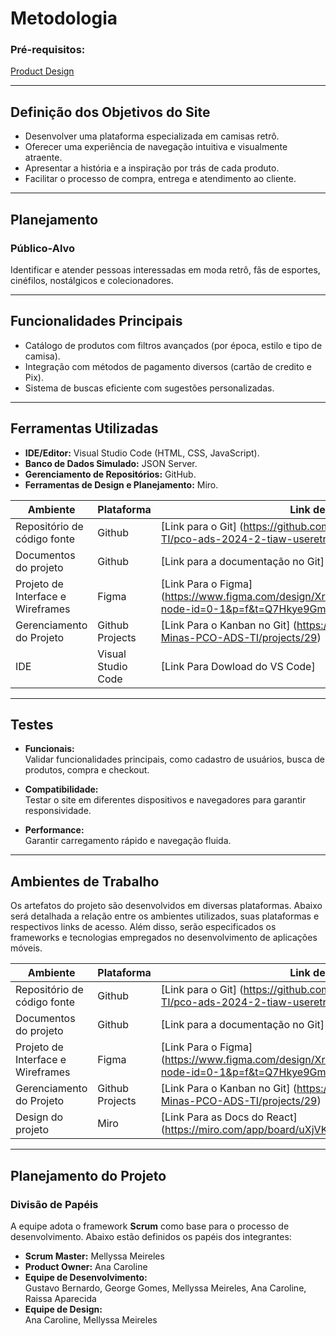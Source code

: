 # Metodologia 

### **Pré-requisitos:**  
[Product Design](03-Product-design.md)

---

## **Definição dos Objetivos do Site**

- Desenvolver uma plataforma especializada em camisas retrô.  
- Oferecer uma experiência de navegação intuitiva e visualmente atraente.  
- Apresentar a história e a inspiração por trás de cada produto.  
- Facilitar o processo de compra, entrega e atendimento ao cliente.  

---

## **Planejamento**

### **Público-Alvo**  
Identificar e atender pessoas interessadas em moda retrô, fãs de esportes, cinéfilos, nostálgicos e colecionadores.  

---

## **Funcionalidades Principais**

- Catálogo de produtos com filtros avançados (por época, estilo e tipo de camisa).  
- Integração com métodos de pagamento diversos (cartão de credito e Pix).  
- Sistema de buscas eficiente com sugestões personalizadas.  

---

## **Ferramentas Utilizadas**

- **IDE/Editor:** Visual Studio Code (HTML, CSS, JavaScript).  
- **Banco de Dados Simulado:** JSON Server.  
- **Gerenciamento de Repositórios:** GitHub.  
- **Ferramentas de Design e Planejamento:** Miro.  

| Ambiente  | Plataforma | Link de acesso|
|-----------|------------|---------------|
| Repositório de código fonte | Github | [Link para o Git]  (https://github.com/ICEI-PUC-Minas-PCO-ADS-TI/pco-ads-2024-2-tiaw-useretro/tree/main/src) |
| Documentos do projeto | Github | [Link para a documentação no Git]  | 
| Projeto de Interface e  Wireframes | Figma | [Link Para o Figma]  (https://www.figma.com/design/XrLGon8v7t8B9fWmjjMVbg/Untitled?node-id=0-1&p=f&t=Q7Hkye9Gml6wMiwt-0) | 
| Gerenciamento do Projeto | Github Projects | [Link Para o Kanban no Git]  (https://github.com/orgs/ICEI-PUC-Minas-PCO-ADS-TI/projects/29) |
| IDE | Visual Studio Code | [Link Para Dowload do VS Code] |

---

## **Testes**

- **Funcionais:**  
  Validar funcionalidades principais, como cadastro de usuários, busca de produtos, compra e checkout.  

- **Compatibilidade:**  
  Testar o site em diferentes dispositivos e navegadores para garantir responsividade.  

- **Performance:**  
  Garantir carregamento rápido e navegação fluida.  

---

## **Ambientes de Trabalho**

Os artefatos do projeto são desenvolvidos em diversas plataformas. Abaixo será detalhada a relação entre os ambientes utilizados, suas plataformas e respectivos links de acesso. Além disso, serão especificados os frameworks e tecnologias empregados no desenvolvimento de aplicações móveis.    


| Ambiente    | Plataforma  | Link de acesso |
|-------------|-------------|----------------|
| Repositório de código fonte | Github | [Link para o Git] (https://github.com/ICEI-PUC-Minas-PCO-ADS-TI/pco-ads-2024-2-tiaw-useretro/tree/main/src) |
| Documentos do projeto | Github | [Link para a documentação no Git] | 
| Projeto de Interface e  Wireframes | Figma | [Link Para o Figma] (https://www.figma.com/design/XrLGon8v7t8B9fWmjjMVbg/Untitled?node-id=0-1&p=f&t=Q7Hkye9Gml6wMiwt-0) | 
| Gerenciamento do Projeto | Github Projects | [Link Para o Kanban no Git] (https://github.com/orgs/ICEI-PUC-Minas-PCO-ADS-TI/projects/29)  |  
| Design do projeto | Miro | [Link Para as Docs do React] (https://miro.com/app/board/uXjVKoqwSiA=/)  |

---

## **Planejamento do Projeto**

### **Divisão de Papéis**  

A equipe adota o framework **Scrum** como base para o processo de desenvolvimento. Abaixo estão definidos os papéis dos integrantes:  

- **Scrum Master:** Mellyssa Meireles  
- **Product Owner:** Ana Caroline  
- **Equipe de Desenvolvimento:**  
  Gustavo Bernardo, George Gomes, Mellyssa Meireles, Ana Caroline, Raissa Aparecida  
- **Equipe de Design:**  
  Ana Caroline, Mellyssa Meireles  
